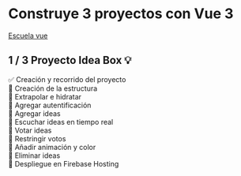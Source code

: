 # Construye 3 proyectos con Vue 3
[Escuela vue](https://escuelavue.es/)

## 1 / 3 Proyecto Idea Box 💡

✅ Creación y recorrido del proyecto <br>
🔳 Creación de la estructura <br>
🔳 Extrapolar e hidratar <br>
🔳 Agregar autentificación <br>
🔳 Agregar ideas <br>
🔳 Escuchar ideas en tiempo real <br>
🔳 Votar ideas <br>
🔳 Restringir votos <br>
🔳 Añadir animación y color <br>
🔳 Eliminar ideas <br>
🔳 Despliegue en Firebase Hosting
